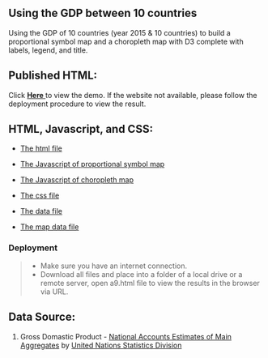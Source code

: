 ## Using the GDP between 10 countries

Using the GDP of 10 countries  (year 2015 & 10 countries) to build a proportional symbol map and a choropleth map with D3 complete with labels, legend, and title.

## Published HTML:

Click [ **Here** ](https://cheng-lin-li.github.io/assets/InformationVisualization/D3_map/a9.html) to view the demo.  If the website not available, please follow the deployment procedure to view the result.


## HTML, Javascript, and CSS:
* [The html file](https://github.com/Cheng-Lin-Li/InformationVisualization/blob/master/D3_map/a9.html)

* [The Javascript of proportional symbol map](https://github.com/Cheng-Lin-Li/InformationVisualization/blob/master/D3_map/proportional_symbol.js)

* [The Javascript of choropleth map](https://github.com/Cheng-Lin-Li/InformationVisualization/blob/master/D3_map/choropleth.js)

* [The css file](https://github.com/Cheng-Lin-Li/InformationVisualization/blob/master/D3_map/style.css)

* [The data file](https://github.com/Cheng-Lin-Li/InformationVisualization/blob/master/D3_map/a9.json)

* [The map data file](https://github.com/Cheng-Lin-Li/InformationVisualization/blob/master/D3_map/world-110m.json)

### Deployment
> * Make sure you have an internet connection.
> * Download all files and place into a folder of a local drive or a remote server, open a9.html file to view the results in the browser via URL.


## Data Source:
1. Gross Domastic Product - [National Accounts Estimates of Main Aggregates](http://data.un.org/Data.aspx?d=SNAAMA&f=grID%3a101%3bcurrID%3aUSD%3bpcFlag%3a0%3bitID%3a9) by [United Nations Statistics Division](https://unstats.un.org/home/)

